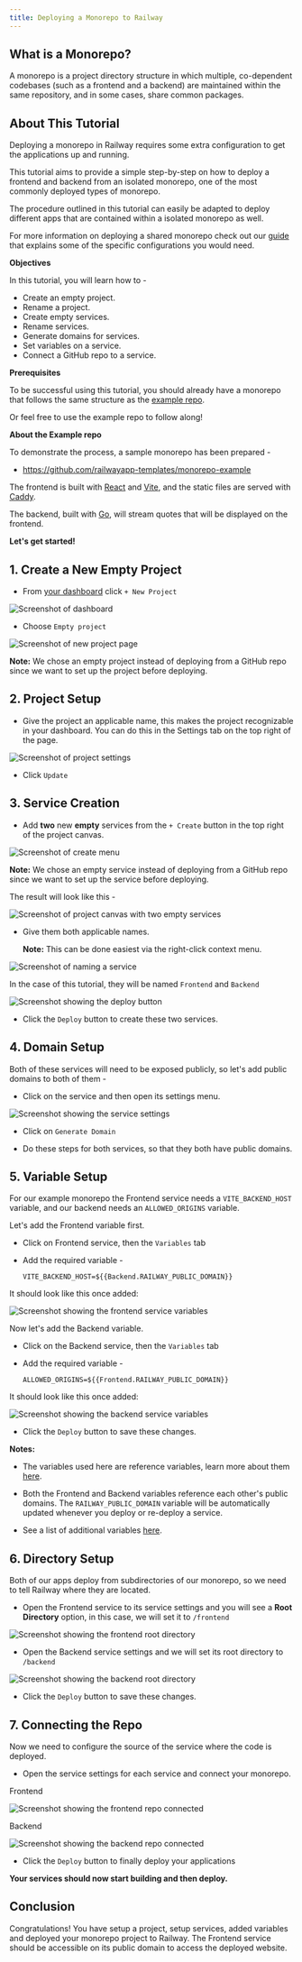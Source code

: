 ```yaml
---
title: Deploying a Monorepo to Railway
---
```


## What is a Monorepo?

A monorepo is a project directory structure in which multiple, co-dependent codebases (such as a frontend and a backend) are maintained within the same repository, and in some cases, share common packages.

## About This Tutorial

Deploying a monorepo in Railway requires some extra configuration to get the applications up and running.

This tutorial aims to provide a simple step-by-step on how to deploy a frontend and backend from an isolated monorepo, one of the most commonly deployed types of monorepo. 

The procedure outlined in this tutorial can easily be adapted to deploy different apps that are contained within a isolated monorepo as well.

For more information on deploying a shared monorepo check out our <a href="/guides/monorepo#deploying-a-shared-monorepo" target="_blank">guide</a> that explains some of the specific configurations you would need.

**Objectives**

In this tutorial, you will learn how to -

- Create an empty project.
- Rename a project.
- Create empty services.
- Rename services.
- Generate domains for services.
- Set variables on a service.
- Connect a GitHub repo to a service. 

**Prerequisites**

To be successful using this tutorial, you should already have a monorepo that follows the same structure as the [example repo](https://github.com/railwayapp-templates/monorepo-example).

Or feel free to use the example repo to follow along!

**About the Example repo**

To demonstrate the process, a sample monorepo has been prepared -

- https://github.com/railwayapp-templates/monorepo-example

The frontend is built with [React](https://react.dev/) and [Vite](https://vitejs.dev/), and the static files are served with [Caddy](https://caddyserver.com/).

The backend, built with [Go](https://go.dev/), will stream quotes that will be displayed on the frontend.

**Let's get started!**

## 1. Create a New Empty Project

- From [your dashboard](https://railway.com/dashboard) click `+ New Project`

<Image src="https://res.cloudinary.com/railway/image/upload/v1721269034/docs/tutorials/monorepo/dashboard_zojmjg.png"
alt="Screenshot of dashboard"
layout="responsive"
width={1280} height={511} quality={100} />

- Choose `Empty project`

<Image src="https://res.cloudinary.com/railway/image/upload/v1721269027/docs/tutorials/monorepo/new_project_hxiif2.png"
alt="Screenshot of new project page"
layout="responsive"
width={345.5} height={388} quality={100} />

**Note:** We chose an empty project instead of deploying from a GitHub repo since we want to set up the project before deploying.

## 2. Project Setup

- Give the project an applicable name, this makes the project recognizable in your dashboard. You can do this in the Settings tab on the top right of the page.

<Image src="https://res.cloudinary.com/railway/image/upload/v1721269026/docs/tutorials/monorepo/project_settings_ym1vul.png"
alt="Screenshot of project settings"
layout="responsive"
width={1381} height={731} quality={100} />

- Click `Update`

## 3. Service Creation

- Add **two** new **empty** services from the `+ Create` button in the top right of the project canvas.

<Image src="https://res.cloudinary.com/railway/image/upload/v1721269020/docs/tutorials/monorepo/create_menu_gtpxtb.png"
alt="Screenshot of create menu"
layout="responsive"
width={735} height={510} quality={100} />

**Note:** We chose an empty service instead of deploying from a GitHub repo since we want to set up the service before deploying.

The result will look like this -

<Image src="https://res.cloudinary.com/railway/image/upload/v1721269019/docs/tutorials/monorepo/two_services_unamed_nmwimm.png"
alt="Screenshot of project canvas with two empty services"
layout="responsive"
width={766} height={450} quality={100} />

- Give them both applicable names.

    **Note:** This can be done easiest via the right-click context menu.

<Image src="https://res.cloudinary.com/railway/image/upload/v1721269022/docs/tutorials/monorepo/naming_a_service_qy7sg5.png"
alt="Screenshot of naming a service"
layout="responsive"
width={766} height={450} quality={100} />

In the case of this tutorial, they will be named `Frontend` and `Backend`

<Image src="https://res.cloudinary.com/railway/image/upload/v1721269024/docs/tutorials/monorepo/deploy_button_gmnqf8.png"
alt="Screenshot showing the deploy button"
layout="responsive"
width={766} height={450} quality={100} />

- Click the `Deploy` button to create these two services.

## 4. Domain Setup

Both of these services will need to be exposed publicly, so let's add public domains to both of them -

- Click on the service and then open its settings menu.

<Image src="https://res.cloudinary.com/railway/image/upload/v1721269032/docs/tutorials/monorepo/service_settings_networking_ckrss1.png"
alt="Screenshot showing the service settings"
layout="responsive"
width={1381} height={760} quality={100} />

- Click on `Generate Domain`

- Do these steps for both services, so that they both have public domains.

## 5. Variable Setup

For our example monorepo the Frontend service needs a `VITE_BACKEND_HOST` variable, and our backend needs an `ALLOWED_ORIGINS` variable.

Let's add the Frontend variable first.

- Click on Frontend service, then the `Variables` tab

- Add the required variable -

    ```plaintext
    VITE_BACKEND_HOST=${{Backend.RAILWAY_PUBLIC_DOMAIN}}
    ```
It should look like this once added:

<Image src="https://res.cloudinary.com/railway/image/upload/v1721269049/docs/tutorials/monorepo/adding_frontend_variables_jqn4rf.png"
alt="Screenshot showing the frontend service variables"
layout="responsive"
width={1386} height={760} quality={100} />

Now let's add the Backend variable.

- Click on the Backend service, then the `Variables` tab

- Add the required variable -

    ```plaintext
    ALLOWED_ORIGINS=${{Frontend.RAILWAY_PUBLIC_DOMAIN}}
    ```

It should look like this once added:

<Image src="https://res.cloudinary.com/railway/image/upload/v1721269042/docs/tutorials/monorepo/adding_backend_variables_aplgej.png"
alt="Screenshot showing the backend service variables"
layout="responsive"
width={1386} height={760} quality={100} />

- Click the `Deploy` button to save these changes.

**Notes:**

- The variables used here are reference variables, learn more about them [here](https://docs.railway.com/guides/variables#referencing-another-services-variable).

- Both the Frontend and Backend variables reference each other's public domains. The `RAILWAY_PUBLIC_DOMAIN` variable will be automatically updated whenever you deploy or re-deploy a service.

- See a list of additional variables [here](https://docs.railway.com/reference/variables#railway-provided-variables).

## 6. Directory Setup

Both of our apps deploy from subdirectories of our monorepo, so we need to tell Railway where they are located.

- Open the Frontend service to its service settings and you will see a **Root Directory** option, in this case, we will set it to `/frontend`

<Image src="https://res.cloudinary.com/railway/image/upload/v1721269052/docs/tutorials/monorepo/frontend_root_dir_e52vkz.png"
alt="Screenshot showing the frontend root directory"
layout="responsive"
width={1386} height={760} quality={100} />

- Open the Backend service settings and we will set its root directory to `/backend`

<Image src="https://res.cloudinary.com/railway/image/upload/v1721269046/docs/tutorials/monorepo/backend_root_dir_misneo.png"
alt="Screenshot showing the backend root directory"
layout="responsive"
width={1386} height={760} quality={100} />

- Click the `Deploy` button to save these changes.

## 7. Connecting the Repo

Now we need to configure the source of the service where the code is deployed.

- Open the service settings for each service and connect your monorepo.

Frontend

<Image src="https://res.cloudinary.com/railway/image/upload/v1721269039/docs/tutorials/monorepo/frontend_repo_connect_llgsmf.png"
alt="Screenshot showing the frontend repo connected"
layout="responsive"
width={1386} height={760} quality={100} />

Backend

<Image src="https://res.cloudinary.com/railway/image/upload/v1721269044/docs/tutorials/monorepo/backend_repo_connect_evt8v3.png"
alt="Screenshot showing the backend repo connected"
layout="responsive"
width={1386} height={760} quality={100} />

- Click the `Deploy` button to finally deploy your applications

**Your services should now start building and then deploy.**

## Conclusion

Congratulations! You have setup a project, setup services, added variables and deployed your monorepo project to Railway.  The Frontend service should be accessible on its public domain to access the deployed website.
